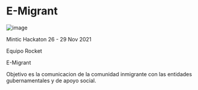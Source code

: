 # E-Migrant
![image](https://user-images.githubusercontent.com/66456446/143372745-6404f6d1-3f8d-40df-ab5c-d49e5aaa0104.png)

Mintic Hackaton 26 - 29 Nov 2021 

Equipo Rocket

E-Migrant 

Objetivo es la comunicacion de la comunidad inmigrante con las entidades gubernamentales y de apoyo social.

